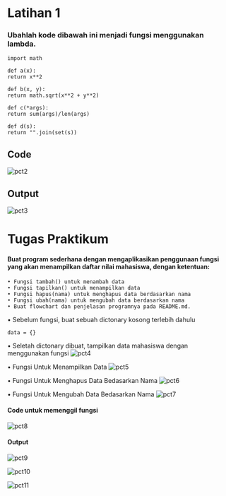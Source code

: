# Latihan 1
### Ubahlah kode dibawah ini menjadi fungsi menggunakan lambda.
```
import math

def a(x):
return x**2

def b(x, y):
return math.sqrt(x**2 + y**2)

def c(*args):
return sum(args)/len(args)

def d(s):
return "".join(set(s))
```
## Code
![pct2](https://user-images.githubusercontent.com/115356128/205475195-4bfead43-b80b-4dd7-8b4c-1e5d8931fd36.png)

## Output
![pct3](https://user-images.githubusercontent.com/115356128/205475211-72db53f8-8b5f-4ada-81ee-9365242c6064.png)

# Tugas Praktikum
#### Buat program sederhana dengan mengaplikasikan penggunaan fungsi yang akan menampilkan daftar nilai mahasiswa, dengan ketentuan:
```
• Fungsi tambah() untuk menambah data
• Fungsi tapilkan() untuk menampilkan data
• Fungsi hapus(nama) untuk menghapus data berdasarkan nama
• Fungsi ubah(nama) untuk mengubah data berdasarkan nama
• Buat flowchart dan penjelasan programnya pada README.md.
```
• Sebelum fungsi, buat sebuah dictonary kosong terlebih dahulu
```
data = {}
```
• Seletah dictonary dibuat, tampilkan data mahasiswa dengan menggunakan fungsi
![pct4](https://user-images.githubusercontent.com/115356128/205526040-9be6315c-4c9f-497a-af12-3059f16f6a55.png)

• Fungsi Untuk Menampilkan Data
![pct5](https://user-images.githubusercontent.com/115356128/205526098-4c9fb711-3b57-4970-8b9b-715f986ee49d.png)

• Fungsi Untuk Menghapus Data Bedasarkan Nama
![pct6](https://user-images.githubusercontent.com/115356128/205526154-23605665-cf40-4c82-843a-c9db88b92eaa.png)

• Fungsi Untuk Mengubah Data Bedasarkan Nama
![pct7](https://user-images.githubusercontent.com/115356128/205526166-5d0e4191-6e63-4f23-9458-262fffa4c65a.png)

#### Code untuk memenggil fungsi
![pct8](https://user-images.githubusercontent.com/115356128/205526487-ff2235ad-69c4-47f7-b358-5b3da5c7d981.png)

#### Output
![pct9](https://user-images.githubusercontent.com/115356128/205526670-6e3d3038-d668-44cf-9c99-c0c69d6d77e9.png)

![pct10](https://user-images.githubusercontent.com/115356128/205526689-f6350562-db29-476e-8649-39965361cda2.png)

![pct11](https://user-images.githubusercontent.com/115356128/205526707-06bc27e3-2fc3-4d84-b288-a7d9fe80dbe1.png)

